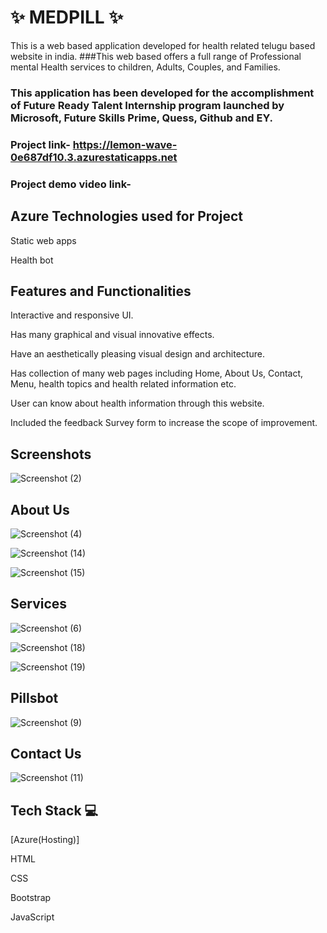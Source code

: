 # ✨ MEDPILL ✨

This is a web based application developed for health related telugu based website in india.
###This web based offers a full range of Professional mental Health services to children, Adults, Couples, and Families. 

### This application has been developed for the accomplishment of Future Ready Talent Internship program launched by Microsoft, Future Skills Prime, Quess, Github and EY.
### Project link- https://lemon-wave-0e687df10.3.azurestaticapps.net

### Project demo video link-

## Azure Technologies used for Project
  Static web apps
  
  Health bot
  
## Features and Functionalities
  Interactive and responsive UI.
  
  Has many graphical and visual innovative effects.
  
  Have an aesthetically pleasing visual design and architecture.
  
  Has collection of many web pages including Home, About Us, Contact, Menu, health topics and health related information etc.
  
  User can know about health information through this website.
  
  Included the feedback Survey form to increase the scope of improvement.

## Screenshots
![Screenshot (2)](https://github.com/20A31A04T2/medicalpill/assets/124042741/e315a239-ca8b-4e75-8b56-138a7b0068b4)

## About Us
![Screenshot (4)](https://github.com/20A31A04T2/medicalpill/assets/124042741/68b14f7b-6c4c-40ab-bcf4-8bbff5d38866)

![Screenshot (14)](https://github.com/20A31A04T2/medicalpill/assets/124042741/b5e64a74-618e-4128-b5d9-cb0721078df6)

![Screenshot (15)](https://github.com/20A31A04T2/medicalpill/assets/124042741/c0def8a6-ddaa-4ee3-9d6f-005fbf402838)

## Services
![Screenshot (6)](https://github.com/20A31A04T2/medicalpill/assets/124042741/b42454d0-cd5c-487b-9801-382839ce5b03)

![Screenshot (18)](https://github.com/20A31A04T2/medicalpill/assets/124042741/39ed006f-83b4-44b5-af19-c0c373b420fd)

![Screenshot (19)](https://github.com/20A31A04T2/medicalpill/assets/124042741/c8d8d753-f93f-4f1b-94f5-139bd15bfddf)

## Pillsbot
![Screenshot (9)](https://github.com/20A31A04T2/medicalpill/assets/124042741/4e7f3d66-53a3-45b8-a1c8-67732e765b89)

## Contact Us
![Screenshot (11)](https://github.com/20A31A04T2/medicalpill/assets/124042741/65320acb-2238-4ee6-a8a8-2a2ce8b77bde)

## Tech Stack 💻
[Azure(Hosting)]

HTML

CSS

Bootstrap

JavaScript






